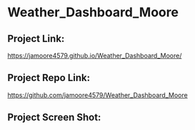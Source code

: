 # Weather_Dashboard_Moore

## Project Link:
https://jamoore4579.github.io/Weather_Dashboard_Moore/

## Project Repo Link:
https://github.com/jamoore4579/Weather_Dashboard_Moore

## Project Screen Shot:

